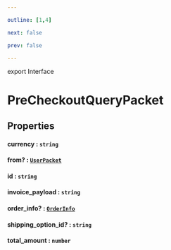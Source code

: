 ```yaml
---

outline: [1,4]

next: false

prev: false

---
```


export Interface
# PreCheckoutQueryPacket

## Properties

#### currency : `string`

#### from? : [`UserPacket`](./UserPacket.md)

#### id : `string`

#### invoice_payload : `string`

#### order_info? : [`OrderInfo`](./OrderInfo.md)

#### shipping_option_id? : `string`

#### total_amount : `number`
